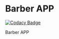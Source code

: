 # Barber APP

[![Codacy Badge](https://api.codacy.com/project/badge/Grade/4b4de99cb54f4fd890032eed7b4bd6f2)](https://app.codacy.com/manual/kallyasmedia/barberapp?utm_source=github.com&utm_medium=referral&utm_content=kallyas/barberapp&utm_campaign=Badge_Grade_Dashboard)

Barber APP
